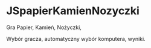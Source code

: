 # JSpapierKamienNozyczki

Gra Papier, Kamień, Nożyczki,

Wybór gracza, automatyczny wybór komputera,
wyniki.
